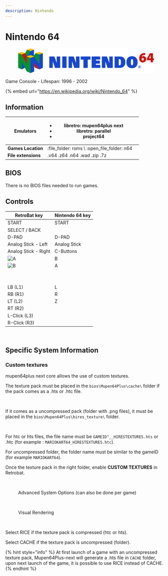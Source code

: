 ```yaml
---
description: Nintendo
---
```


# Nintendo 64

<figure><img src="https://raw.githubusercontent.com/fabricecaruso/es-theme-carbon/master/art/logos/n64.svg" alt=""><figcaption></figcaption></figure>

Game Console - Lifespan: 1996 - 2002

{% embed url="https://en.wikipedia.org/wiki/Nintendo_64" %}

## Information

| **Emulators**       | <ul><li>libretro: mupen64plus next</li><li>libretro: parallel</li><li>project64</li></ul> |   |
| ------------------- | ----------------------------------------------------------------------------------------- | - |
| **Games Location**  | :file\_folder: roms \ :open\_file\_folder: n64                                            |   |
| **File extensions** | .v64 .z64 .n64 .wad .zip .7z                                                              |   |

## BIOS

There is no BIOS files needed to run games.

## Controls

| RetroBat key                                                                              | Nintendo 64 key |
| ----------------------------------------------------------------------------------------- | --------------- |
| START                                                                                     | START           |
| SELECT / BACK                                                                             |                 |
| D-PAD                                                                                     | D-PAD           |
| Analog Stick - Left                                                                       | Analog Stick    |
| Analog Stick - Right                                                                      | C-Buttons       |
| ![A](<../../../../.gitbook/assets/image (1) (2) (1).png>)                                 | B               |
| ![B](<../../../../.gitbook/assets/image (4) (1).png>)                                     | A               |
| <img src="../../../../.gitbook/assets/image (3) (1) (2).png" alt="" data-size="original"> |                 |
| <img src="../../../../.gitbook/assets/image (2) (1) (1).png" alt="" data-size="line">     |                 |
| LB (L1)                                                                                   | L               |
| RB (R1)                                                                                   | R               |
| LT (L2)                                                                                   | Z               |
| RT (R2)                                                                                   |                 |
| L-Click (L3)                                                                              |                 |
| R-Click (R3)                                                                              |                 |

<figure><img src="https://i.imgur.com/NZ91mQ9.png" alt=""><figcaption></figcaption></figure>

## Specific System Information

### Custom textures

mupen64plus next core allows the use of custom textures.

The texture pack must be placed in the `bios\Mupen64Plus\cache\` folder if the pack comes as a .hts or .htc file.

<figure><img src="https://i.imgur.com/H878WjR.png" alt=""><figcaption></figcaption></figure>

If it comes as a uncompressed pack (folder with .png files), it must be placed in the `bios\Mupen64Plus\hires_texture\` folder.

<figure><img src="https://i.imgur.com/1sqG9H4.png" alt=""><figcaption></figcaption></figure>

For htc or hts files, the file name must be `GAMEID"__HIRESTEXTURES.hts` or .htc (for example : `MARIOKART64_HIRESTEXTURES.htc`).

For uncompressed folder, the folder name must be similar to the gameID (for example  `MARIOKART64`).

Once the texture pack in the right folder, enable **CUSTOM TEXTURES** in Retrobat.

<figure><img src="https://i.imgur.com/jBt3sjA.png" alt=""><figcaption><p>Advanced System Options (can also be done per game)</p></figcaption></figure>

<figure><img src="https://i.imgur.com/hzikBUa.png" alt=""><figcaption><p>Visual Rendering</p></figcaption></figure>

<figure><img src="https://i.imgur.com/TXJ3fti.png" alt=""><figcaption></figcaption></figure>

Select RICE if the texture pack is compressed (htc or hts).&#x20;

Select CACHE if the texture pack is uncompressed (folder).

{% hint style="info" %}
At first launch of a game with an uncompressed texture pack, Mupen64Plus-next will generate a .hts file in `CACHE` folder, upon next launch of the game, it is possible to use RICE instead of CACHE.
{% endhint %}
